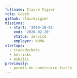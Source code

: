 ```yaml
---
fullname: Claire Vigier
role: Coach
github: clairevigier
missions:
  - start: '2018-10-01'
    end: '2020-02-28'
    status: service
    employer: NUMA
startups:
  - trackdechets
  - kelrisks
  - mobilic
previously:
  - permis-de-construire-facile
---
```


